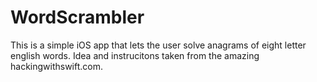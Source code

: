 # WordScrambler

This is a simple iOS app that lets the user solve anagrams of eight letter english words. 
Idea and instrucitons taken from the amazing hackingwithswift.com. 
